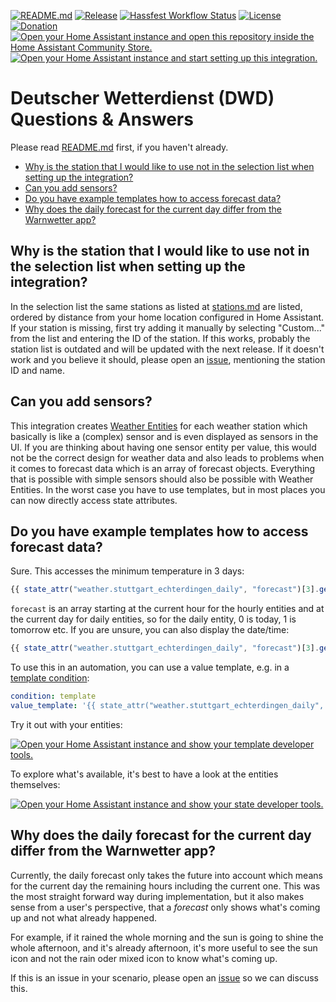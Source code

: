[![README.md](https://img.shields.io/badge/-README.md-purple?style=for-the-badge)](./README.md) [![Release](https://img.shields.io/github/v/release/hg1337/homeassistant-dwd?style=for-the-badge)](https://github.com/hg1337/homeassistant-dwd/releases) [![Hassfest Workflow Status](https://img.shields.io/github/actions/workflow/status/hg1337/homeassistant-dwd/hassfest.yml?label=Hassfest&style=for-the-badge)](https://github.com/hg1337/homeassistant-dwd/actions/workflows/hassfest.yml) [![License](https://img.shields.io/github/license/hg1337/homeassistant-dwd?style=for-the-badge)](https://github.com/hg1337/homeassistant-dwd/blob/main/LICENSE) [![Donation](https://img.shields.io/badge/Donation-Buy%20me%20a%20coffee-ffd557?style=for-the-badge)](https://www.buymeacoffee.com/hg1337)  
[![Open your Home Assistant instance and open this repository inside the Home Assistant Community Store.](https://my.home-assistant.io/badges/hacs_repository.svg)](https://my.home-assistant.io/redirect/hacs_repository/?owner=hg1337&repository=homeassistant-dwd&category=integration) [![Open your Home Assistant instance and start setting up this integration.](https://my.home-assistant.io/badges/config_flow_start.svg)](https://my.home-assistant.io/redirect/config_flow_start/?domain=dwd)

# Deutscher Wetterdienst (DWD) Questions & Answers

Please read [README.md](./README.md) first, if you haven't already.

- [Why is the station that I would like to use not in the selection list when setting up the integration?](#why-is-the-station-that-i-would-like-to-use-not-in-the-selection-list-when-setting-up-the-integration)
- [Can you add sensors?](#can-you-add-sensors)
- [Do you have example templates how to access forecast data? ](#do-you-have-example-templates-how-to-access-forecast-data)
- [Why does the daily forecast for the current day differ from the Warnwetter app?](#why-does-the-daily-forecast-for-the-current-day-differ-from-the-warnwetter-app)

## Why is the station that I would like to use not in the selection list when setting up the integration?

In the selection list the same stations as listed at [stations.md](./stations.md) are listed, ordered by distance from your home location configured in Home Assistant. If your station is missing, first try adding it manually by selecting "Custom..." from the list and entering the ID of the station. If this works, probably the station list is outdated and will be updated with the next release. If it doesn't work and you believe it should, please open an [issue](https://github.com/hg1337/homeassistant-dwd/issues), mentioning the station ID and name.

## Can you add sensors?

This integration creates [Weather Entities](https://developers.home-assistant.io/docs/core/entity/weather/) for each weather station which basically is like a (complex) sensor and is even displayed as sensors in the UI. If you are thinking about having one sensor entity per value, this would not be the correct design for weather data and also leads to problems when it comes to forecast data which is an array of forecast objects. Everything that is possible with simple sensors should also be possible with Weather Entities. In the worst case you have to use templates, but in most places you can now directly access state attributes.

## Do you have example templates how to access forecast data?

Sure. This accesses the minimum temperature in 3 days:

```javascript
{{ state_attr("weather.stuttgart_echterdingen_daily", "forecast")[3].get("templow") }}
```

`forecast` is an array starting at the current hour for the hourly entities and at the current day for daily entities, so for the daily entity, 0 is today, 1 is tomorrow etc. If you are unsure, you can also display the date/time:

```javascript
{{ state_attr("weather.stuttgart_echterdingen_daily", "forecast")[3].get("datetime") }}
```

To use this in an automation, you can use a value template, e.g. in a [template condition](https://www.home-assistant.io/docs/scripts/conditions/#template-condition):

```yaml
condition: template
value_template: '{{ state_attr("weather.stuttgart_echterdingen_daily", "forecast")[3].get("templow") > 10 }}'
```

Try it out with your entities:

[![Open your Home Assistant instance and show your template developer tools.](https://my.home-assistant.io/badges/developer_template.svg)](https://my.home-assistant.io/redirect/developer_template/)

To explore what's available, it's best to have a look at the entities themselves:

[![Open your Home Assistant instance and show your state developer tools.](https://my.home-assistant.io/badges/developer_states.svg)](https://my.home-assistant.io/redirect/developer_states/)

## Why does the daily forecast for the current day differ from the Warnwetter app?

Currently, the daily forecast only takes the future into account which means for the current day the remaining hours including the current one. This was the most straight forward way during implementation, but it also makes sense from a user's perspective, that a *forecast* only shows what's coming up and not what already happened.

For example, if it rained the whole morning and the sun is going to shine the whole afternoon, and it's already afternoon, it's more useful to see the sun icon and not the rain oder mixed icon to know what's coming up.

If this is an issue in your scenario, please open an [issue](https://github.com/hg1337/homeassistant-dwd/issues) so we can discuss this.
